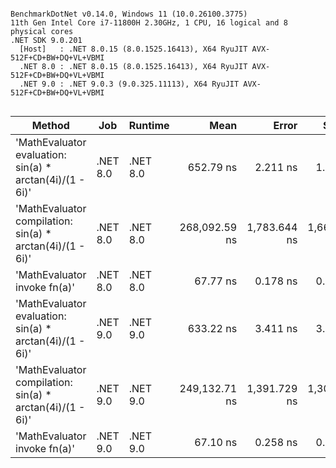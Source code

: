 ```

BenchmarkDotNet v0.14.0, Windows 11 (10.0.26100.3775)
11th Gen Intel Core i7-11800H 2.30GHz, 1 CPU, 16 logical and 8 physical cores
.NET SDK 9.0.201
  [Host]   : .NET 8.0.15 (8.0.1525.16413), X64 RyuJIT AVX-512F+CD+BW+DQ+VL+VBMI
  .NET 8.0 : .NET 8.0.15 (8.0.1525.16413), X64 RyuJIT AVX-512F+CD+BW+DQ+VL+VBMI
  .NET 9.0 : .NET 9.0.3 (9.0.325.11113), X64 RyuJIT AVX-512F+CD+BW+DQ+VL+VBMI


```
| Method                                                    | Job      | Runtime  | Mean          | Error        | StdDev       | Gen0   | Allocated |
|---------------------------------------------------------- |--------- |--------- |--------------:|-------------:|-------------:|-------:|----------:|
| &#39;MathEvaluator evaluation: sin(a) * arctan(4i)/(1 - 6i)&#39;  | .NET 8.0 | .NET 8.0 |     652.79 ns |     2.211 ns |     1.847 ns | 0.0439 |     560 B |
| &#39;MathEvaluator compilation: sin(a) * arctan(4i)/(1 - 6i)&#39; | .NET 8.0 | .NET 8.0 | 268,092.59 ns | 1,783.644 ns | 1,668.422 ns | 0.4883 |    8889 B |
| &#39;MathEvaluator invoke fn(a)&#39;                              | .NET 8.0 | .NET 8.0 |      67.77 ns |     0.178 ns |     0.167 ns | 0.0025 |      32 B |
| &#39;MathEvaluator evaluation: sin(a) * arctan(4i)/(1 - 6i)&#39;  | .NET 9.0 | .NET 9.0 |     633.22 ns |     3.411 ns |     3.024 ns | 0.0439 |     560 B |
| &#39;MathEvaluator compilation: sin(a) * arctan(4i)/(1 - 6i)&#39; | .NET 9.0 | .NET 9.0 | 249,132.71 ns | 1,391.729 ns | 1,301.824 ns | 0.4883 |    8889 B |
| &#39;MathEvaluator invoke fn(a)&#39;                              | .NET 9.0 | .NET 9.0 |      67.10 ns |     0.258 ns |     0.229 ns | 0.0025 |      32 B |
